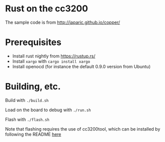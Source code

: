 Rust on the cc3200
==================
The sample code is from http://japaric.github.io/copper/

Prerequisites
=============
- Install rust nightly from https://rustup.rs/
- Install `xargo` with `cargo install xargo`
- Install openocd (for instance the default 0.9.0 version from Ubuntu)

Building, etc.
==============
Build with `./build.sh`

Load on the board to debug with `./run.sh`

Flash with `./flash.sh`

Note that flashing requires the use of cc3200tool, which can be installed by following
the README [here](https://github.com/ALLTERCO/cc3200tool)
